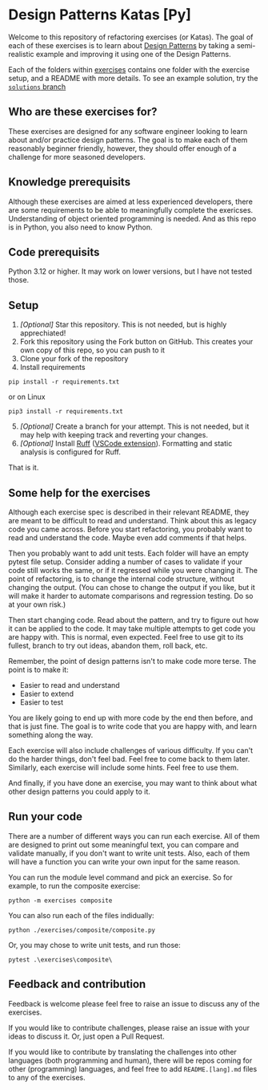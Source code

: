 # Design Patterns Katas \[Py\]

Welcome to this repository of refactoring exercises (or Katas). The goal of each of these exercises is to learn about [Design Patterns](https://en.wikipedia.org/wiki/Software_design_pattern) by taking a semi-realistic example and improving it using one of the Design Patterns.

Each of the folders within [exercises](./exercises/) contains one folder with the exercise setup, and a README with more details. To see an example solution, try the [`solutions` branch]()

## Who are these exercises for?

These exercises are designed for any software engineer looking to learn about and/or practice design patterns. The goal is to make each of them reasonably beginner friendly, however, they should offer enough of a challenge for more seasoned developers.

## Knowledge prerequisits

Although these exercises are aimed at less experienced developers, there are some requirements to be able to meaningfully complete the exericses. Understanding of object oriented programming is needed. And as this repo is in Python, you also need to know Python.

## Code prerequisits

Python 3.12 or higher. It may work on lower versions, but I have not tested those.

## Setup

1. _\[Optional\]_ Star this repository. This is not needed, but is highly apprechiated!
2. Fork this repository using the Fork button on GitHub. This creates your own copy of this repo, so you can push to it
3. Clone your fork of the repository
4. Install requirements
```
pip install -r requirements.txt
```
or on Linux
```
pip3 install -r requirements.txt
```
5. _\[Optional\]_ Create a branch for your attempt. This is not needed, but it may help with keeping track and reverting your changes.
6. _\[Optional\]_ Install [Ruff](https://github.com/astral-sh/ruff) ([VSCode extension](https://marketplace.visualstudio.com/items?itemName=charliermarsh.ruff)). Formatting and static analysis is configured for Ruff.

That is it.

## Some help for the exercises

Although each exercise spec is described in their relevant README, they are meant to be difficult to read and understand. Think about this as legacy code you came across. Before you start refactoring, you probably want to read and understand the code. Maybe even add comments if that helps.

Then you probably want to add unit tests. Each folder will have an empty pytest file setup. Consider adding a number of cases to validate if your code still works the same, or if it regressed while you were changing it. The point of refactoring, is to change the internal code structure, without changing the output. (You can chose to change the output if you like, but it will make it harder to automate comparisons and regression testing. Do so at your own risk.)

Then start changing code. Read about the pattern, and try to figure out how it can be applied to the code. It may take multiple attempts to get code you are happy with. This is normal, even expected. Feel free to use git to its fullest, branch to try out ideas, abandon them, roll back, etc.

Remember, the point of design patterns isn't to make code more terse. The point is to make it:
 - Easier to read and understand
 - Easier to extend
 - Easier to test

You are likely going to end up with more code by the end then before, and that is just fine. The goal is to write code that you are happy with, and learn something along the way.

Each exercise will also include challenges of various difficulty. If you can't do the harder things, don't feel bad. Feel free to come back to them later. Similarly, each exercise will include some hints. Feel free to use them.

And finally, if you have done an exercise, you may want to think about what other design patterns you could apply to it.

## Run your code

There are a number of different ways you can run each exercise. All of them are designed to print out some meaningful text, you can compare and validate manually, if you don't want to write unit tests. Also, each of them will have a function you can write your own input for the same reason.

You can run the module level command and pick an exercise. So for example, to run the composite exercise:

```
python -m exercises composite
```

You can also run each of the files indidually:
```
python ./exercises/composite/composite.py
```

Or, you may chose to write unit tests, and run those:

```
pytest .\exercises\composite\
```

## Feedback and contribution

Feedback is welcome please feel free to raise an issue to discuss any of the exercises.

If you would like to contribute challenges, please raise an issue with your ideas to discuss it. Or, just open a Pull Request.

If you would like to contribute by translating the challenges into other languages (both programming and human), there will be repos coming for other (programming) languages, and feel free to add `README.[lang].md` files to any of the exercises.
